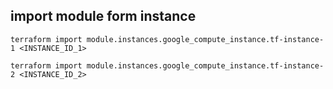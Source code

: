 ## import module form instance
```
terraform import module.instances.google_compute_instance.tf-instance-1 <INSTANCE_ID_1>
```
```
terraform import module.instances.google_compute_instance.tf-instance-2 <INSTANCE_ID_2>
```
